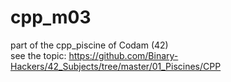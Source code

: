 # cpp_m03
part of the cpp_piscine of Codam (42)    
see the topic: https://github.com/Binary-Hackers/42_Subjects/tree/master/01_Piscines/CPP
